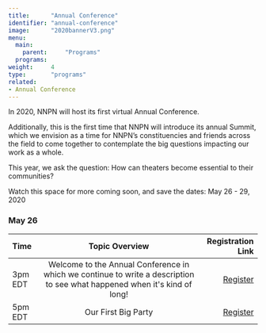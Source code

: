 ```yaml
---
title:      "Annual Conference"
identifier: "annual-conference"
image:      "2020bannerV3.png"
menu:
  main:
    parent:     "Programs"
  programs:
weight:     4
type:       "programs"
related:
- Annual Conference
---
```


<span class="lead-in">In 2020, NNPN will host its first virtual Annual Conference.</span>


Additionally, this is the first time that NNPN will introduce its annual Summit, which we envision as a time for NNPN’s constituencies and friends across the field to come together to contemplate the big questions impacting our work as a whole.

This year, we ask the question: How can theaters become essential to their communities?

Watch this space for more coming soon, and save the dates: May 26 - 29, 2020

### May 26

Time | Topic Overview | Registration Link
:----|:----:|----:
3pm EDT | Welcome to the Annual Conference in which we continue to write a description to see what happened when it's kind of long! | [Register](www.nnpn.org)
5pm EDT | Our First Big Party | [Register](www.nnpn.org)

